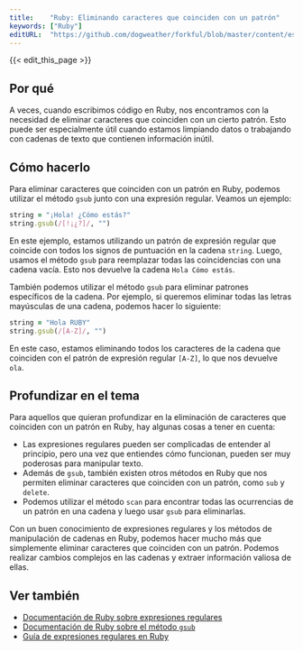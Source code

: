 ```yaml
---
title:    "Ruby: Eliminando caracteres que coinciden con un patrón"
keywords: ["Ruby"]
editURL:  "https://github.com/dogweather/forkful/blob/master/content/es/ruby/deleting-characters-matching-a-pattern.md"
---
```


{{< edit_this_page >}}

## Por qué

A veces, cuando escribimos código en Ruby, nos encontramos con la necesidad de eliminar caracteres que coinciden con un cierto patrón. Esto puede ser especialmente útil cuando estamos limpiando datos o trabajando con cadenas de texto que contienen información inútil.

## Cómo hacerlo

Para eliminar caracteres que coinciden con un patrón en Ruby, podemos utilizar el método `gsub` junto con una expresión regular. Veamos un ejemplo:

```Ruby
string = "¡Hola! ¿Cómo estás?"
string.gsub(/[!¡¿?]/, "")
```

En este ejemplo, estamos utilizando un patrón de expresión regular que coincide con todos los signos de puntuación en la cadena `string`. Luego, usamos el método `gsub` para reemplazar todas las coincidencias con una cadena vacía. Esto nos devuelve la cadena `Hola Cómo estás`.

También podemos utilizar el método `gsub` para eliminar patrones específicos de la cadena. Por ejemplo, si queremos eliminar todas las letras mayúsculas de una cadena, podemos hacer lo siguiente:

```Ruby
string = "Hola RUBY"
string.gsub(/[A-Z]/, "")
```

En este caso, estamos eliminando todos los caracteres de la cadena que coinciden con el patrón de expresión regular `[A-Z]`, lo que nos devuelve `ola`.

## Profundizar en el tema

Para aquellos que quieran profundizar en la eliminación de caracteres que coinciden con un patrón en Ruby, hay algunas cosas a tener en cuenta:

- Las expresiones regulares pueden ser complicadas de entender al principio, pero una vez que entiendes cómo funcionan, pueden ser muy poderosas para manipular texto.
- Además de `gsub`, también existen otros métodos en Ruby que nos permiten eliminar caracteres que coinciden con un patrón, como `sub` y `delete`.
- Podemos utilizar el método `scan` para encontrar todas las ocurrencias de un patrón en una cadena y luego usar `gsub` para eliminarlas.

Con un buen conocimiento de expresiones regulares y los métodos de manipulación de cadenas en Ruby, podemos hacer mucho más que simplemente eliminar caracteres que coinciden con un patrón. Podemos realizar cambios complejos en las cadenas y extraer información valiosa de ellas.

## Ver también

- [Documentación de Ruby sobre expresiones regulares](https://ruby-doc.org/core-2.7.1/Regexp.html)
- [Documentación de Ruby sobre el método `gsub`](https://ruby-doc.org/core-2.7.1/String.html#method-i-gsub)
- [Guía de expresiones regulares en Ruby](https://www.rubyguides.com/2015/06/ruby-regex/)